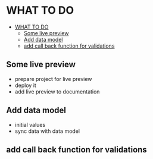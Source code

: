 # WHAT TO DO

- [WHAT TO DO](#what-to-do)
  - [Some live preview](#some-live-preview)
  - [Add data model](#add-data-model)
  - [add call back function for validations](#add-call-back-function-for-validations)

## Some live preview

- prepare project for live preview
- deploy it
- add live preview to documentation

## Add data model

- initial values
- sync data with data model

## add call back function for validations
